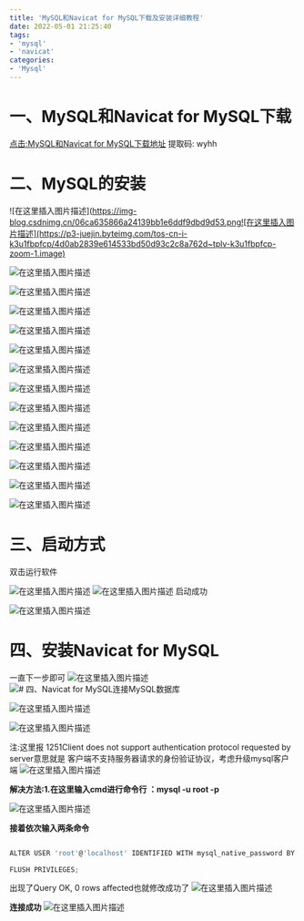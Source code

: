```yaml
---
title: 'MySQL和Navicat for MySQL下载及安装详细教程'
date: 2022-05-01 21:25:40
tags:
- 'mysql'
- 'navicat'
categories:
- 'Mysql'
---
```



# 一、MySQL和Navicat for MySQL下载
[点击:MySQL和Navicat for MySQL下载地址](https://pan.baidu.com/s/19QvdSy6NDDn5cuta9Y6iuQ)
提取码: wyhh

# 二、MySQL的安装
![在这里插入图片描述](https://img-blog.csdnimg.cn/06ca635866a24139bb1e6ddf9dbd9d53.png![在这里插入图片描述](https://p3-juejin.byteimg.com/tos-cn-i-k3u1fbpfcp/4d0ab2839e614533bd50d93c2c8a762d~tplv-k3u1fbpfcp-zoom-1.image)

![在这里插入图片描述](https://p3-juejin.byteimg.com/tos-cn-i-k3u1fbpfcp/448261704a994a6cbdb7021c10b4c87b~tplv-k3u1fbpfcp-zoom-1.image)

![在这里插入图片描述](https://p3-juejin.byteimg.com/tos-cn-i-k3u1fbpfcp/29ee8a131a014852bc00c87a6631229f~tplv-k3u1fbpfcp-zoom-1.image)

![在这里插入图片描述](https://p3-juejin.byteimg.com/tos-cn-i-k3u1fbpfcp/22b8970518e64177b04ff998765fa4a0~tplv-k3u1fbpfcp-zoom-1.image)

![在这里插入图片描述](https://p3-juejin.byteimg.com/tos-cn-i-k3u1fbpfcp/22032bd6561d4886b442e54d9f1dad83~tplv-k3u1fbpfcp-zoom-1.image)


![在这里插入图片描述](https://p3-juejin.byteimg.com/tos-cn-i-k3u1fbpfcp/07ad8ba1926e4022be2d949eafce7803~tplv-k3u1fbpfcp-zoom-1.image)

![在这里插入图片描述](https://p3-juejin.byteimg.com/tos-cn-i-k3u1fbpfcp/2427dab1498845479c7defcfaa84799e~tplv-k3u1fbpfcp-zoom-1.image)



![在这里插入图片描述](https://p3-juejin.byteimg.com/tos-cn-i-k3u1fbpfcp/e5b433554989422186a0402f9de8baba~tplv-k3u1fbpfcp-zoom-1.image)


![在这里插入图片描述](https://p3-juejin.byteimg.com/tos-cn-i-k3u1fbpfcp/8f6af4627d904465a1a23e62cb8d08b9~tplv-k3u1fbpfcp-zoom-1.image)



![在这里插入图片描述](https://p3-juejin.byteimg.com/tos-cn-i-k3u1fbpfcp/2c4d8f6bfe454d0abf0f5b6b85027857~tplv-k3u1fbpfcp-zoom-1.image)

![在这里插入图片描述](https://p3-juejin.byteimg.com/tos-cn-i-k3u1fbpfcp/ffdb194b73354eeb891a8884ca125dcb~tplv-k3u1fbpfcp-zoom-1.image)

![在这里插入图片描述](https://p3-juejin.byteimg.com/tos-cn-i-k3u1fbpfcp/907719ff4139478385f4b4c879ea64cc~tplv-k3u1fbpfcp-zoom-1.image)

![在这里插入图片描述](https://p3-juejin.byteimg.com/tos-cn-i-k3u1fbpfcp/e70121310f464dd29d9ee2b1055e4287~tplv-k3u1fbpfcp-zoom-1.image)

![在这里插入图片描述](https://p3-juejin.byteimg.com/tos-cn-i-k3u1fbpfcp/e656a4d9698a4c66bf645d0d57241108~tplv-k3u1fbpfcp-zoom-1.image)

# 三、启动方式
双击运行软件

![在这里插入图片描述](https://p3-juejin.byteimg.com/tos-cn-i-k3u1fbpfcp/3ad85ef7df21418fb1875e720e10c2b8~tplv-k3u1fbpfcp-zoom-1.image)
![在这里插入图片描述](https://p3-juejin.byteimg.com/tos-cn-i-k3u1fbpfcp/3f7e472fd50541468e11f53e634ad1c8~tplv-k3u1fbpfcp-zoom-1.image)
启动成功


![在这里插入图片描述](https://p3-juejin.byteimg.com/tos-cn-i-k3u1fbpfcp/f28738fb476f4a46bc1f2945cc9ae0ee~tplv-k3u1fbpfcp-zoom-1.image)


# 四、安装Navicat for MySQL
一直下一步即可
![在这里插入图片描述](https://p3-juejin.byteimg.com/tos-cn-i-k3u1fbpfcp/061fb17e37734d29978f5cbdcd3b280e~tplv-k3u1fbpfcp-zoom-1.image)
![# 四、Navicat for MySQL连接MySQL数据库](https://p3-juejin.byteimg.com/tos-cn-i-k3u1fbpfcp/8d82d38ffecd451d82a48087f343dce3~tplv-k3u1fbpfcp-zoom-1.image)


![在这里插入图片描述](https://p3-juejin.byteimg.com/tos-cn-i-k3u1fbpfcp/32df9e33a18e42929c22f14573ef8644~tplv-k3u1fbpfcp-zoom-1.image)

![在这里插入图片描述](https://p3-juejin.byteimg.com/tos-cn-i-k3u1fbpfcp/a59d777ddca9495e9422465426bef1d1~tplv-k3u1fbpfcp-zoom-1.image)

注:这里报 1251Client does not support authentication protocol requested by server意思就是
客户端不支持服务器请求的身份验证协议，考虑升级mysql客户端
![在这里插入图片描述](https://p3-juejin.byteimg.com/tos-cn-i-k3u1fbpfcp/82c48940e0014250bedc54814a47d689~tplv-k3u1fbpfcp-zoom-1.image)

**解决方法:1.在这里输入cmd进行命令行 ：mysql -u root -p**

![在这里插入图片描述](https://p3-juejin.byteimg.com/tos-cn-i-k3u1fbpfcp/850d733e191f406a96a17c223d2b2607~tplv-k3u1fbpfcp-zoom-1.image)

**接着依次输入两条命令**

```javascript

ALTER USER 'root'@'localhost' IDENTIFIED WITH mysql_native_password BY '123456';

FLUSH PRIVILEGES;


```
出现了Query OK, 0 rows affected也就修改成功了
![在这里插入图片描述](https://p3-juejin.byteimg.com/tos-cn-i-k3u1fbpfcp/8ce42db9891d4c33a7484434357f1638~tplv-k3u1fbpfcp-zoom-1.image)

**连接成功**
![在这里插入图片描述](https://p3-juejin.byteimg.com/tos-cn-i-k3u1fbpfcp/2a7482eda03b42b6b1d905e70ae40ce9~tplv-k3u1fbpfcp-zoom-1.image)






